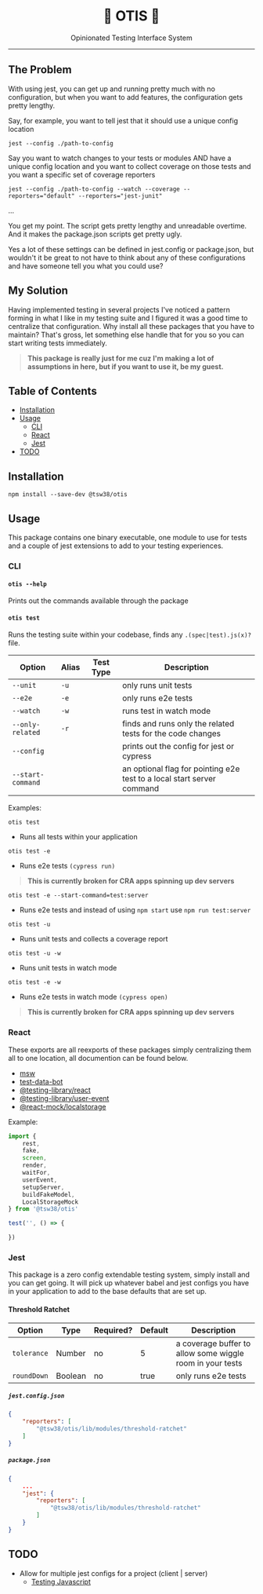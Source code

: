 <div align="center">
<h1>🦺 OTIS 🦺</h1>
<p>Opinionated Testing Interface System</p>
</div>

-----

## The Problem

With using jest, you can get up and running pretty much with no configuration, but when you want to add features, the configuration gets pretty lengthy.

Say, for example, you want to tell jest that it should use a unique config location

`jest --config ./path-to-config`

Say you want to watch changes to your tests or modules AND have a unique config location and you want to collect coverage on those tests and you want a specific set of coverage reporters

`jest --config ./path-to-config --watch --coverage --reporters="default" --reporters="jest-junit"`

...

You get my point. The script gets pretty lengthy and unreadable overtime. And it makes the package.json scripts get pretty ugly.

Yes a lot of these settings can be defined in jest.config or package.json, but wouldn't it be great to not have to think about any of these configurations and have someone tell you what you could use?

## My Solution

Having implemented testing in several projects I've noticed a pattern forming in what I like in my testing suite and I figured it was a good time to centralize that configuration. Why install all these packages that you have to maintain? That's gross, let something else handle that for you so you can start writing tests immediately.

> **This package is really just for me cuz I'm making a lot of assumptions in here, but if you want to use it, be my guest.**

## Table of Contents
- [Installation](#installation)
- [Usage](#usage)
    - [CLI](#cli)
    - [React](#react)
    - [Jest](#jest)
- [TODO](#todo)

## Installation

```shell
npm install --save-dev @tsw38/otis
```

## Usage

This package contains one binary executable, one module to use for tests and a couple of jest extensions to add to your testing experiences.

### CLI

#### `otis --help`
Prints out the commands available through the package

#### `otis test`
Runs the testing suite within your codebase, finds any `.(spec|test).js(x)?` file.

|   Option          | Alias | Test Type | Description                                                       |
| ----------------- | ----- | ---- | ---------------------------------------------------------------------- |
| `--unit`          | `-u`  |      | only runs unit tests                                                   |
| `--e2e`           | `-e`  |      | only runs e2e tests                                                    |
| `--watch`         | `-w`  |      | runs test in watch mode                                                |
| `--only-related`  | `-r`  |      | finds and runs only the related tests for the code changes             |
| `--config`        |       |      | prints out the config for jest or cypress                              |
| `--start-command` |       |      | an optional flag for pointing e2e test to a local start server command |

Examples:

`otis test`
* Runs all tests within your application

`otis test -e`
* Runs e2e tests `(cypress run)`
> **This is currently broken for CRA apps spinning up dev servers**

`otis test -e --start-command=test:server`
* Runs e2e tests and instead of using `npm start` use `npm run test:server`

`otis test -u`
* Runs unit tests and collects a coverage report

`otis test -u -w`
* Runs unit tests in watch mode

`otis test -e -w`
* Runs e2e tests in watch mode `(cypress open)`
> **This is currently broken for CRA apps spinning up dev servers**


### React

These exports are all reexports of these packages simply centralizing them all to one location, all documention can be found below.

* [msw](https://www.npmjs.com/package/msw)
* [test-data-bot](https://www.npmjs.com/package/@jackfranklin/test-data-bot)
* [@testing-library/react](https://www.npmjs.com/package/@testing-library/react)
* [@testing-library/user-event](https://www.npmjs.com/package/@testing-library/user-event)
* [@react-mock/localstorage](https://www.npmjs.com/package/@react-mock/localstorage)

Example:

```jsx
import {
    rest,
    fake,
    screen,
    render,
    waitFor,
    userEvent,
    setupServer,
    buildFakeModel,
    LocalStorageMock
} from '@tsw38/otis'

test('', () => {

})
```

### Jest

This package is a zero config extendable testing system, simply install  and you can get going. It will pick up whatever babel and jest configs you have in your application to add to the base defaults that are set up.

#### Threshold Ratchet

|    Option    | Type    | Required? | Default | Description             |
| ------------ | ------- | --------- | ------- | ----------------------- |
| `tolerance`  | Number  |    no     |  5      | a coverage buffer to allow some wiggle room in your tests    |
| `roundDown`  | Boolean |    no     | true    | only runs e2e tests     |

##### `jest.config.json`
```json
{
    "reporters": [
        "@tsw38/otis/lib/modules/threshold-ratchet"
    ]
}
```
##### `package.json`
```json
{
    ...
    "jest": {
        "reporters": [
            "@tsw38/otis/lib/modules/threshold-ratchet"
        ]
    }
}
```

## TODO
* Allow for multiple jest configs for a project (client | server)
  - [Testing Javascript](https://testingjavascript.com/lessons/jest-support-running-multiple-configurations-with-jest-s-projects-feature)